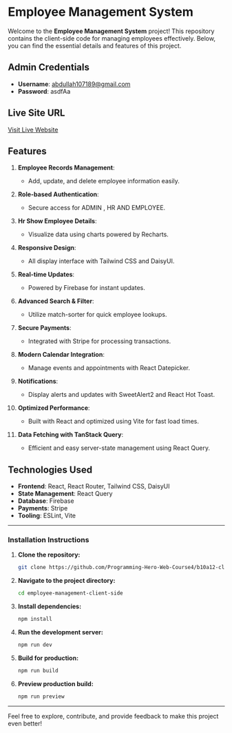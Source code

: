 # Employee Management System

Welcome to the **Employee Management System** project! This repository contains the client-side code for managing employees effectively. Below, you can find the essential details and features of this project.

## Admin Credentials

- **Username**: abdullah107189@gmail.com
- **Password**: asdfAa

## Live Site URL

[Visit Live Website](https://employee-managment-49560.web.app/)

## Features

1. **Employee Records Management**:

   - Add, update, and delete employee information easily.

2. **Role-based Authentication**:

   - Secure access for ADMIN , HR AND EMPLOYEE.

3. **Hr Show Employee Details**:

   - Visualize data using charts powered by Recharts.

4. **Responsive Design**:

   - All display interface with Tailwind CSS and DaisyUI.

5. **Real-time Updates**:

   - Powered by Firebase for instant updates.

6. **Advanced Search & Filter**:

   - Utilize match-sorter for quick employee lookups.

7. **Secure Payments**:

   - Integrated with Stripe for processing transactions.

8. **Modern Calendar Integration**:

   - Manage events and appointments with React Datepicker.

9. **Notifications**:

   - Display alerts and updates with SweetAlert2 and React Hot Toast.

10. **Optimized Performance**:

    - Built with React and optimized using Vite for fast load times.

11. **Data Fetching with TanStack Query**:
    - Efficient and easy server-state management using React Query.

## Technologies Used

- **Frontend**: React, React Router, Tailwind CSS, DaisyUI
- **State Management**: React Query
- **Database**: Firebase
- **Payments**: Stripe
- **Tooling**: ESLint, Vite

---

### Installation Instructions

1. **Clone the repository:**

   ```bash
   git clone https://github.com/Programming-Hero-Web-Course4/b10a12-client-side-abdullah107189.git
   ```

2. **Navigate to the project directory:**

   ```bash
   cd employee-management-client-side
   ```

3. **Install dependencies:**

   ```bash
   npm install
   ```

4. **Run the development server:**

   ```bash
   npm run dev
   ```

5. **Build for production:**

   ```bash
   npm run build
   ```

6. **Preview production build:**
   ```bash
   npm run preview
   ```

---

Feel free to explore, contribute, and provide feedback to make this project even better!

